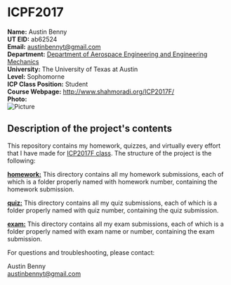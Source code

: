 # ICPF2017
**Name:** Austin Benny  
**UT EID:** ab62524  
**Email:** austinbennyt@gmail.com  
**Department:** [Department of Aerospace Engineering and Engineering Mechanics](http://www.ae.utexas.edu/)  
**University:** The University of Texas at Austin  
**Level:** Sophomorne  
**ICP Class Position:** Student  
**Course Webpage:** http://www.shahmoradi.org/ICP2017F/  
**Photo:**  
![Picture](https://scontent.fftw1-1.fna.fbcdn.net/v/t1.0-9/10245554_746107092077823_171391982_n.jpg?oh=2fcf11931f4a7c398f55c22388754912&oe=5A549DE0)

## Description of the project's contents

This repository contains my homework, quizzes, and virtually every effort that I have made for [ICP2017F class](http://www.shahmoradi.org/ICP2017F/). The structure of the project is the following:

[**homework:**](https://github.com/austinbenny/ICPF2017/tree/master/homework) This directory contains all my homework submissions, each of which is a folder properly named with homework number, containing the homework submission.

[**quiz:**](https://github.com/austinbenny/ICPF2017/tree/master/quiz) This directory contains all my quiz submissions, each of which is a folder properly named with quiz number, containing the quiz submission.

[**exam:**](https://github.com/austinbenny/ICPF2017/tree/master/exam) This directory contains all my exam submissions, each of which is a folder properly named with exam name or number, containing the exam submission.

For questions and troubleshooting, please contact:

Austin Benny  
austinbennyt@gmail.com
